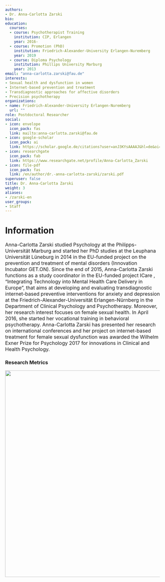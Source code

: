 ```yaml
---
authors:
- Dr. Anna-Carlotta Zarski
bio:
education:
  courses:
  - course: Psychotherapist Training
    institution: CIP, Erlangen
    year: 2016-
  - course: Promotion (PhD)
    institution: Friedrich-Alexander-University Erlangen-Nuremberg
    year: 2019
  - course: Diploma Psychology
    institution: Phillips University Marburg
    year: 2013
email: "anna-carlotta.zarski@fau.de"
interests:
- Sexual health and dysfunction in women
- Internet-based prevention and treatment
- Transdiagnostic approaches for affective disorders
- Precision psychotherapy
organizations:
- name: Friedrich-Alexander-University Erlangen-Nuremberg
  url: ""
role: Postdoctoral Researcher
social:
- icon: envelope
  icon_pack: fas
  link: mailto:anna-carlotta.zarski@fau.de
- icon: google-scholar
  icon_pack: ai
  link: https://scholar.google.de/citations?user=anJ3KYsAAAAJ&hl=de&oi=ao
- icon: researchgate
  icon_pack: fab
  link: https://www.researchgate.net/profile/Anna-Carlotta_Zarski
- icon: file-pdf
  icon_pack: fas
  link: /en/author/dr.-anna-carlotta-zarski/zarski.pdf
superuser: false
title: Dr. Anna-Carlotta Zarski
weight: 3
aliases:
- /zarski-en
user_groups:
- Staff
---
```


# Information

<font size="3">

Anna-Carlotta Zarski studied Psychology at the Philipps-Universität Marburg and started her PhD studies at the Leuphana Universität Lüneburg in 2014 in the EU-funded project on the prevention and treatment of mental disorders (Innovation Incubator GET.ON). Since the end of 2015, Anna-Carlotta Zarski functions as a study coordinator in the EU-funded project ICare , “Integrating Technology into Mental Health Care Delivery in Europe”, that aims at developing and evaluating transdiagnostic internet-based preventive interventions for anxiety and depression at the Friedrich-Alexander-Universität Erlangen-Nürnberg in the Department of Clinical Psychology and Psychotherapy. Moreover, her research interest focuses on female sexual health. In April 2016, she started her vocational training in behavioral psychotherapy. Anna-Carlotta Zarski has presented her research on international conferences and her project on internet-based treatment for female sexual dysfunction was awarded the Wilhelm Exner Prize for Psychology 2017 for innovations in Clinical and Health Psychology.

</font>


### Research Metrics

<img src="/en/authors/zarski/_index_files/figure-html/unnamed-chunk-1-1.png" width="672" />
